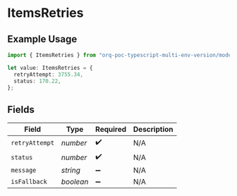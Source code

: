 # ItemsRetries

## Example Usage

```typescript
import { ItemsRetries } from "orq-poc-typescript-multi-env-version/models/operations";

let value: ItemsRetries = {
  retryAttempt: 3755.34,
  status: 170.22,
};
```

## Fields

| Field              | Type               | Required           | Description        |
| ------------------ | ------------------ | ------------------ | ------------------ |
| `retryAttempt`     | *number*           | :heavy_check_mark: | N/A                |
| `status`           | *number*           | :heavy_check_mark: | N/A                |
| `message`          | *string*           | :heavy_minus_sign: | N/A                |
| `isFallback`       | *boolean*          | :heavy_minus_sign: | N/A                |